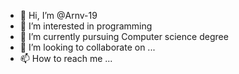- 👋 Hi, I’m @Arnv-19
- 👀 I’m interested in programming 
- 🌱 I’m currently pursuing Computer science degree 
- 💞️ I’m looking to collaborate on ...
- 📫 How to reach me ...

<!---
Arnv-19/Arnv-19 is a ✨ special ✨ repository because its `README.md` (this file) appears on your GitHub profile.
You can click the Preview link to take a look at your changes.
--->
